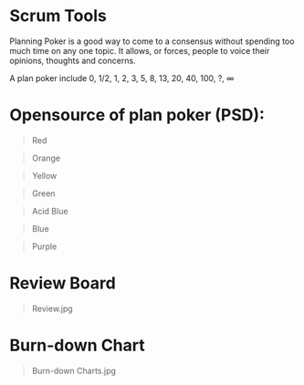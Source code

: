 Scrum Tools
======================
Planning Poker is a good way to come to a consensus without spending too much time on any one topic. It allows, or forces, people to voice their opinions, thoughts and concerns.

A  plan poker include 0, 1/2, 1, 2, 3, 5, 8, 13, 20, 40, 100, ?, ∞

# Opensource of plan poker (PSD):

> Red

> Orange

> Yellow

> Green

> Acid Blue

> Blue

> Purple

# Review Board

> Review.jpg

# Burn-down Chart

> Burn-down Charts.jpg



